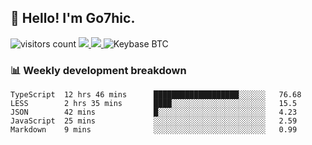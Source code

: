 ## 👋 Hello! I'm Go7hic.

 ![visitors count](https://visitors-by-url-pls-dont-use-this-in-your-repo.vercel.app/Go7hic-github-readme)
 <a href="https://twitter.com/Go7hic">
    <img src="https://img.shields.io/badge/-@Go7hic-1ca0f1?style=flat-square&labelColor=1ca0f1&logo=twitter&logoColor=white&link=https://twitter.com/Go7hic">
   <a/>
   <a href="mailto:gtfx0209@gmail.com">
    <img src="https://img.shields.io/badge/-gtfx0209@gmail.com-c14438?style=flat-square&logo=Gmail&logoColor=white&link=mailto:gtfx0209@gmail.com">
   <a/>
    ![Keybase BTC](https://img.shields.io/keybase/btc/Go7hic)
 <!--
🔭 I’m currently working
🌱 I’m currently learning
💬 Ask me about 
📫 How to reach me: 
⚡ Fun fact: 
-->
 <!--
![My Github Stats](https://github-readme-stats.vercel.app/api?username=Go7hic&show_icons=true&count_private=true)

-->

### 📊 Weekly development breakdown
<!--START_SECTION:waka-->
```text
TypeScript  12 hrs 46 mins      ███████████████████░░░░░░   76.68 
LESS        2 hrs 35 mins       ████░░░░░░░░░░░░░░░░░░░░░   15.5 
JSON        42 mins             █░░░░░░░░░░░░░░░░░░░░░░░░   4.23 
JavaScript  25 mins             ░░░░░░░░░░░░░░░░░░░░░░░░░   2.59 
Markdown    9 mins              ░░░░░░░░░░░░░░░░░░░░░░░░░   0.99
```
<!--END_SECTION:waka-->
    

